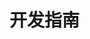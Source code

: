 <!--
 * @Author: qiye
 * @Date: 2021-10-19 19:51:30
 * @LastEditors: qiye
 * @LastEditTime: 2021-10-19 19:53:54
 * @Description: file content
-->
# 开发指南
